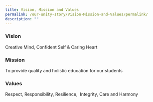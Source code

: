 ```yaml
---
title: Vision, Mission and Values
permalink: /our-unity-story/Vision-Mission-and-Values/permalink/
description: ""
---
```

### **Vision**  
Creative Mind, Confident Self & Caring Heart

### **Mission**  
To provide quality and holistic education for our students

### **Values**  
Respect, Responsibility, Resilience,  Integrity, Care and Harmony